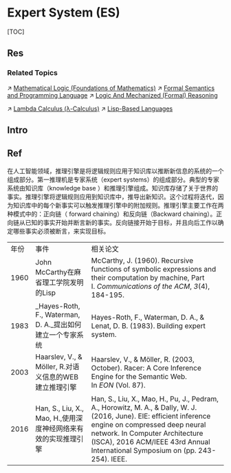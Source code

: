 # Expert System (ES)

[TOC]



## Res
### Related Topics
↗ [Mathematical Logic (Foundations of Mathematics)](../../../🧮%20Mathematics/🤼‍♀️%20Mathematical%20Logic%20(Foundations%20of%20Mathematics)/Mathematical%20Logic%20(Foundations%20of%20Mathematics).md)
↗ [Formal Semantics and Programming Language](../../../🔑%20CS%20Core/👩‍💻%20Computer%20Languages%20&%20Programming%20Methodology/🐢%20Programming%20Language%20Theory%20(PLT)/Formal%20Semantics%20and%20Programming%20Language/Formal%20Semantics%20and%20Programming%20Language.md)
↗ [Logic And Mechanized (Formal) Reasoning](../../../🧮%20Mathematics/🤼‍♀️%20Mathematical%20Logic%20(Foundations%20of%20Mathematics)/Logic%20And%20Mechanized%20(Formal)%20Reasoning.md)

↗ [Lambda Calculus (λ-Calculus)](../../../🔑%20CS%20Core/👩‍💻%20Computer%20Languages%20&%20Programming%20Methodology/Other%20Languages%20for%20Specific%20Areas/Logic%20Programming%20Languages/Lambda%20Calculus%20(λ-Calculus).md)
↗ [Lisp-Based Languages](../../../🔑%20CS%20Core/👩‍💻%20Computer%20Languages%20&%20Programming%20Methodology/Compiled%20Languages/Lisp-Based%20Languages/Lisp-Based%20Languages.md)



## Intro



## Ref
[专家系统概述 - 小波律动的文章 - 知乎]: https://zhuanlan.zhihu.com/p/578861032
[推理引擎 | 机器之心]: https://www.jiqizhixin.com/graph/technologies/d91bce19-8564-48f4-8a08-2baf89096fdc
在人工智能领域，推理引擎是将逻辑规则应用于知识库以推断新信息的系统的一个组成部分。第一推理机是专家系统（expert systems）的组成部分。典型的专家系统由知识库（knowledge base ）和推理引擎组成。知识库存储了关于世界的事实。推理引擎将逻辑规则应用到知识库中，推导出新知识。这个过程将迭代，因为知识库中的每个新事实可以触发推理引擎中的附加规则。推理引擎主要工作在两种模式中的：正向链（ forward chaining）和反向链（Backward chaining）。正向链从已知的事实开始并断言新的事实。反向链接开始于目标，并且向后工作以确定哪些事实必须被断言，来实现目标。

|      |                                               |                                                                                                                                                                                                                                                                            |
| ---- | --------------------------------------------- | -------------------------------------------------------------------------------------------------------------------------------------------------------------------------------------------------------------------------------------------------------------------------- |
| 年份   | 事件                                            | 相关论文                                                                                                                                                                                                                                                                       |
| 1960 | John McCarthy在麻省理工学院发明的Lisp                   | McCarthy, J. (1960). Recursive functions of symbolic expressions and their computation by machine, Part I. _Communications of the ACM_, _3_(4), 184-195.                                                                                                                   |
| 1983 | _Hayes-Roth, F., Waterman, D. A._提出如何建立一个专家系统 | Hayes-Roth, F., Waterman, D. A., & Lenat, D. B. (1983). Building expert system.                                                                                                                                                                                            |
| 2003 | Haarslev, V., & Möller, R.对语义信息的WEB建立推理引擎     | Haarslev, V., & Möller, R. (2003, October). Racer: A Core Inference Engine for the Semantic Web. In _EON_ (Vol. 87).                                                                                                                                                       |
| 2016 | Han, S., Liu, X., Mao, H.,使用深度神经网络来有效的实现推理引擎  | Han, S., Liu, X., Mao, H., Pu, J., Pedram, A., Horowitz, M. A., & Dally, W. J. (2016, June). EIE: efficient inference engine on compressed deep neural network. In Computer Architecture (ISCA), 2016 ACM/IEEE 43rd Annual International Symposium on (pp. 243-254). IEEE. |
